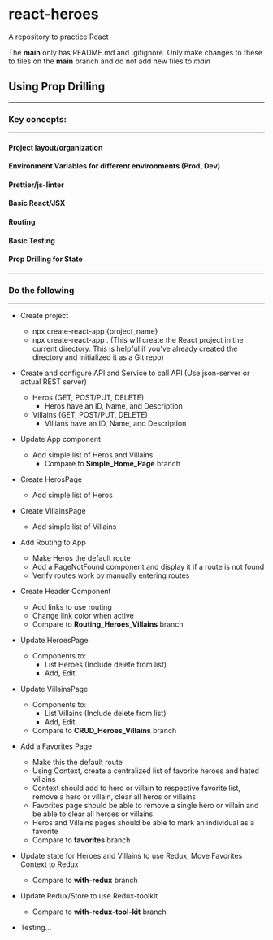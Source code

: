 # react-heroes
A repository to practice React

The **main** only has README.md and .gitignore.  Only make changes to these to files on the **main** branch and do not add new files to *main*

## Using Prop Drilling

--- 
### Key concepts: 

---
#### Project layout/organization

#### Environment Variables for different environments (Prod, Dev)
#### Prettier/js-linter 
#### Basic React/JSX
#### Routing
#### Basic Testing
#### Prop Drilling for State

---

### Do the following

---
- Create project
	- npx create-react-app {project_name}
	- npx create-react-app . (This will create the React project in the current directory. This is helpful if you've already created the directory and initialized it as a Git repo)
- Create and configure API and Service to call API (Use json-server or actual REST server)
	- Heros (GET, POST/PUT, DELETE)
		- Heros have an ID, Name, and Description 
	- Villains (GET, POST/PUT, DELETE)
		- Villians have an ID, Name, and Description 
- Update App component
	- Add simple list of Heros and Villains
    	- Compare to **Simple_Home_Page** branch
- Create HerosPage
	- Add simple list of Heros
- Create VillainsPage 
	- Add simple list of Villains
- Add Routing to App
	- Make Heros the default route
	- Add a PageNotFound component and display it if a route is not found
	- Verify routes work by manually entering routes
- Create Header Component 
	- Add links to use routing
	- Change link color when active
	- Compare to **Routing_Heroes_Villains** branch
- Update HeroesPage
	- Components to:
		- List Heroes (Include delete from list)
		- Add, Edit
- Update VillainsPage 
	- Components to:
		- List Villains (Include delete from list)
		- Add, Edit
	- Compare to **CRUD_Heroes_Villains** branch
- Add a Favorites Page
	- Make this the default route
	- Using Context, create a centralized list of favorite heroes and hated villains
	- Context should add to hero or villain to respective favorite list, remove a hero or villain, clear all heros or villains
	- Favorites page should be able to remove a single hero or villain and be able to clear all heroes or villains
	- Heros and Villains pages should be able to mark an individual as a favorite
	- Compare to **favorites** branch
- Update state for Heroes and Villains to use Redux, Move Favorites Context to Redux
	- Compare to **with-redux** branch
- Update Redux/Store to use Redux-toolkit
	- Compare to **with-redux-tool-kit** branch
	
	
- Testing...
